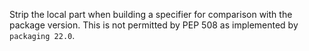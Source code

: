Strip the local part when building a specifier for comparison with the package version. This is not permitted by PEP 508 as implemented by `packaging 22.0`.
